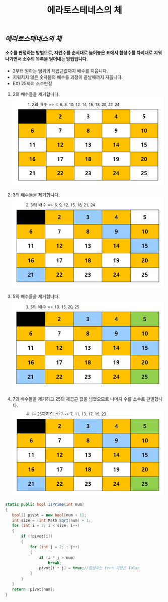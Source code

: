 ﻿---
layout: simple
title: "에라토스테네스의 체"
---

## ***에라토스테네스의 체***
#### 소수를 판정하는 방법으로, 자연수를 순서대로 늘어놓은 표에서 합성수를 차례대로 지워나가면서 소수의 목록을 얻어내는 방법입니다. 

 - 2부터 원하는 범위의 제곱근값까지 배수를 지웁니다.
 - 지워지지 않은 숫자들의 배수를 과정이 끝날때까지 지웁니다.
 - EX) 25까지 소수판정 
 1. 2의 배수들을 제거합니다.
![](1.png)

 2. 3의 배수들을 제거합니다.
 ![](2.png)

 3. 5의 배수들을 제거합니다.
 ![](3.png)

 4. 7의 배수들을 제거하고 25의 제곱근 값을 넘었으므로 나머지 수를 소수로 판별합니다.
 ![](Result.png)

 ```csharp
static public bool IsPrime(int num)
{
    bool[] pivot = new bool[num + 1];
    int size = (int)Math.Sqrt(num) + 1;
    for (int i = 2; i < size; i++)
    {
        if (!pivot[i])
        {
            for (int j = 2; ; j++)
            {
                if (i * j > num)
                    break;
                pivot[i * j] = true;//합성수는 true 기본은 false
            }
        }
    }
    return !pivot[num];
}

 ```